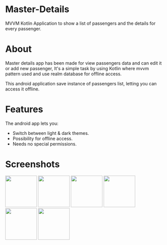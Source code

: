 # Master-Details
MVVM Kotlin Application to show a list of passengers and the details for every passenger.

# About
Master details app has been made for view passengers data and can edit it or add new passenger, It's a simple task by using Kotlin where mvvm pattern used and use realm database for offline access.

This android application save instance of passengers list, letting you can access it offline.

# Features
The android app lets you:

* Switch between light & dark themes.
* Possibility for offline access.
* Needs no special permissions.

# Screenshots
<img src="https://user-images.githubusercontent.com/45339321/132966286-4e953ac5-6537-41d3-8626-ca09604b6d97.png" width="100" >  <img src="https://user-images.githubusercontent.com/45339321/132966402-e4bdda59-351f-4510-ad81-e1889744e774.png" width="100" >
<img src="https://user-images.githubusercontent.com/45339321/132966300-09da1895-986c-4f3b-b8ad-49e42d009179.png" width="100" >
<img src="https://user-images.githubusercontent.com/45339321/132966324-7241c1cc-141a-4c06-9d33-f6550dabc000.png" width="100" >
<img src="https://user-images.githubusercontent.com/45339321/132966309-53c8f2d6-a219-4d7d-b410-72f956df7f90.png" width="100" >
<img src="https://user-images.githubusercontent.com/45339321/132966379-04751264-0e43-4b57-8b75-9deedc33a4fa.png" width="100" >
